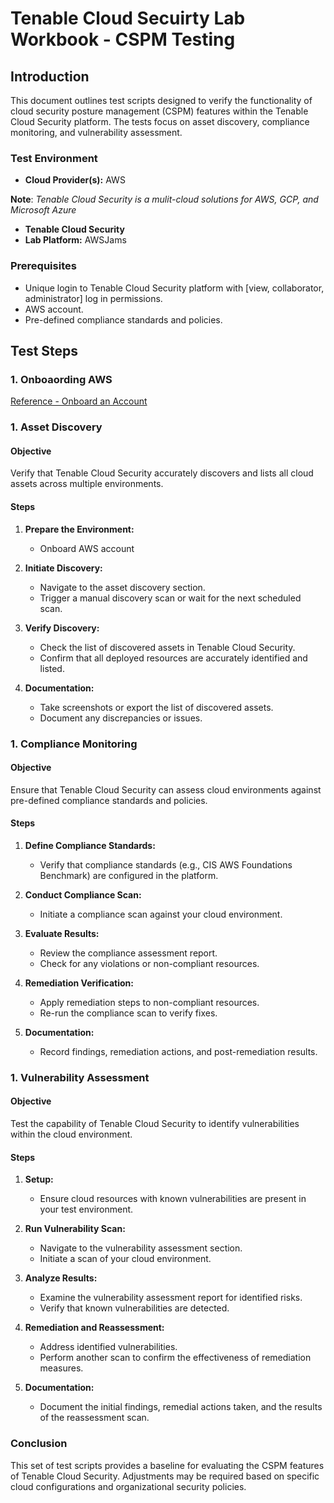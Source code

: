 # Tenable Cloud Secuirty Lab Workbook - CSPM Testing

## Introduction

This document outlines test scripts designed to verify the functionality of cloud security posture management (CSPM) features within the Tenable Cloud Security platform. The tests focus on asset discovery, compliance monitoring, and vulnerability assessment.

### Test Environment

- **Cloud Provider(s):** AWS  

**Note**:  *Tenable Cloud Security is a mulit-cloud solutions for AWS, GCP, and Microsoft Azure*
- **Tenable Cloud Security**
- **Lab Platform:** AWSJams

### Prerequisites

- Unique login to Tenable Cloud Security platform with [view, collaborator, administrator] log in permissions.
- AWS account.
- Pre-defined compliance standards and policies.

## Test Steps

### 1.  Onboaording AWS

[Reference - Onboard an Account](https://docs.ermetic.com/v1/docs/onboard-aws#onboard-an-account)

### 1. Asset Discovery

#### Objective

Verify that Tenable Cloud Security accurately discovers and lists all cloud assets across multiple environments.

#### Steps

1. **Prepare the Environment:** 
   - Onboard AWS account

1. **Initiate Discovery:**
   - Navigate to the asset discovery section.
   - Trigger a manual discovery scan or wait for the next scheduled scan.

1. **Verify Discovery:**
   - Check the list of discovered assets in Tenable Cloud Security.
   - Confirm that all deployed resources are accurately identified and listed.

1. **Documentation:**
   - Take screenshots or export the list of discovered assets.
   - Document any discrepancies or issues.

### 1. Compliance Monitoring

#### Objective

Ensure that Tenable Cloud Security can assess cloud environments against pre-defined compliance standards and policies.

#### Steps

1. **Define Compliance Standards:**
   - Verify that compliance standards (e.g., CIS AWS Foundations Benchmark) are configured in the platform.

1. **Conduct Compliance Scan:**
   - Initiate a compliance scan against your cloud environment.

1. **Evaluate Results:**
   - Review the compliance assessment report.
   - Check for any violations or non-compliant resources.

1. **Remediation Verification:**
   - Apply remediation steps to non-compliant resources.
   - Re-run the compliance scan to verify fixes.

1. **Documentation:**
   - Record findings, remediation actions, and post-remediation results.

### 1. Vulnerability Assessment

#### Objective

Test the capability of Tenable Cloud Security to identify vulnerabilities within the cloud environment.

#### Steps

1. **Setup:**
   - Ensure cloud resources with known vulnerabilities are present in your test environment.

1. **Run Vulnerability Scan:**
   - Navigate to the vulnerability assessment section.
   - Initiate a scan of your cloud environment.

1. **Analyze Results:**
   - Examine the vulnerability assessment report for identified risks.
   - Verify that known vulnerabilities are detected.

1. **Remediation and Reassessment:**
   - Address identified vulnerabilities.
   - Perform another scan to confirm the effectiveness of remediation measures.

1. **Documentation:**
   - Document the initial findings, remedial actions taken, and the results of the reassessment scan.

### Conclusion

This set of test scripts provides a baseline for evaluating the CSPM features of Tenable Cloud Security. Adjustments may be required based on specific cloud configurations and organizational security policies.
